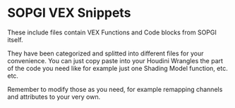 # SOPGI VEX Snippets
These include files contain VEX Functions and Code blocks from SOPGI itself.

They have been categorized and splitted into different files for your convenience.
You can just copy paste into your Houdini Wrangles the part of the code you need
like for example just one Shading Model function, etc. etc.

Remember to modify those as you need,
for example remapping channels and attributes to your very own.
